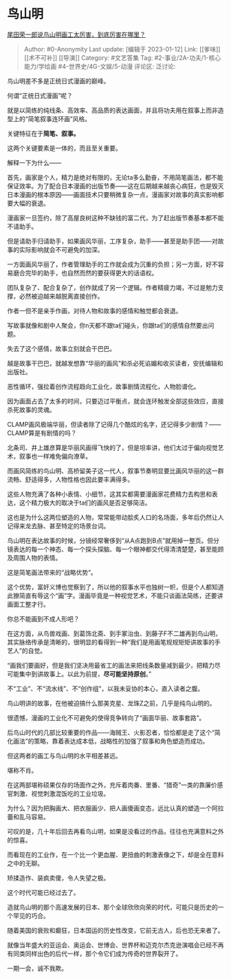 # 鸟山明
[尾田荣一郎说鸟山明画工太厉害，到底厉害在哪里？](https://www.zhihu.com/question/49937813/answer/2841164268)

> Author: #0-Anonymity
> Last update: [编辑于 2023-01-12]
> Link: [[爹味]] [[术不可补]] [[导演]]
> Category: #文艺答集
> Tag: #2-事业/2A-功夫/1-核心能力/学绘画 #4-世界史/4G-文娱/5-动漫
> 评论区:
> 泛讨论:

鸟山明差不多是正统日式漫画的巅峰。

何谓“正统日式漫画”呢？

就是以简练的纯线条、高效率、高品质的表达画面，并且将功夫用在叙事上而非造型上的“简笔叙事连环画”风格。

关键特征在于**简笔、叙事。**

这两个关键要素是一体的，而且至关重要。

解释一下为什么——

首先，画家是个人，精力是绝对有限的，无论ta多么勤奋，不用简笔画法，都不能保证效率。为了配合日本漫画的出版节奏——这在后期越来越丧心病狂，也是毁灭日本漫画的根本原因——画面技术只要稍微复杂一点，漫画家对故事的真实影响都要大幅的衰退。

漫画家一旦签约，除了高屋良树这种不缺钱的富二代，为了赶出版节奏基本都不能不请助手。

但是请助手归请助手，如果画风华丽，工序复杂，助手——甚至是助手团——对故事的实际影响就会不可避免的加深。

一方面画风华丽了，作者管理助手的工作就会成为沉重的负担；另一方面，好不容易磨合完毕的助手，也自然而然的要获得更大的话语权。

团队复杂了、配合复杂了，创作就成了另一个逻辑。作者精疲力竭，不过是勉力支撑，必然被迫越来越脱离直接创作。

作者一但不是亲手作画，对待人物和故事的感情和触觉都会衰退。

写故事就像和剧中人聚会，你n天都不跟ta们碰头，你跟ta们的感情自然要出问题。

失去了这个感情，故事立刻就会干巴巴。

越是故事干巴巴，就越发想靠“华丽的画风”和杀必死谄媚和收买读者，安抚编辑和出版社。

恶性循环，强拉着创作流程趋向工业化，故事剧情流程化，人物脸谱化。

因为画面占去了太多的时间，只要迈过平衡点，就会连环触发全部这些效应，直接杀死故事的灵魂。

CLAMP画风极端华丽，但读者除了记得几个酷炫的名字，还记得多少剧情？——CLAMP算是有剧情的吗？

北条司、井上雄彦算是华丽风画得飞快的了，但是坦率讲，他们太过于偏向视觉艺术，叙事也一样难免偏向潦草。

而画风简练的鸟山明、高桥留美子这一代人，叙事节奏明显要比画风华丽的这一群流畅、舒适得多，人物性格也因此要丰满得多。

这些人物充满了各种小表情、小细节，这其实都需要漫画家花费精力去构思和表达，这个精力极大的取决于ta们的画风是否足够简洁。

这也是为什么这两位塑造的人物，常常能带动脍炙人口的名场面，多年后仍然让人记得来龙去脉、甚至特定的场景台词。

鸟山明在表达故事的时候，分镜经常奢侈到“从A点跑到B点”就用掉一整页。但分镜表达的每一个神态、每一个探头探脑、每一个眼神都交代得清清楚楚，甚至能顾及周围人物的表情。

这是简笔画法带来的“战略优势”。

这个优势，富奸义博也觉察到了，所以他的叙事水平也独树一帜，但是个人都知道此獠简直有辱这个“画”字。漫画毕竟是一种视觉艺术，不能只谈画法简练，还要讲画面工整才行。

你总不能画到不成人形吧？

在这方面，从鸟兽戏画、到葛饰北斋、到手冢治虫、到藤子F不二雄再到鸟山明，其实脉络传承是清晰的，很明显的看得到一种“我们是用画笔规规矩矩讲故事的手艺人”的自觉。

“画我们要画好，但是我们坚决用最省工的画法来把线条数量减到最少，把精力尽可能集中到讲故事上。以此为前提，**尽可能坚持原创**。”

不“工业”、不“流水线”、不“创作组”，以我未妥协的本心，直入读者之腹。

鸟山明讲的故事，在他被迫搞什么那美克星、龙珠Z之前，几乎是纯鸟山明的。

很遗憾，漫画的工业化不可避免的使得竞争转向了“画面华丽、故事套路”。

后鸟山时代的几部比较重要的作品——海贼王、火影忍者，恰恰都是走了这个“简化画法”的策略，靠着表达成本低，战略性的加强了叙事和角色塑造而成功。

但这两者的画工与鸟山明的水平相差甚远。

堪称不肖。

在这两部堪称硕果仅存的场面作之外，充斥着肉番、里番、“猎奇”一类的靠廉价感官刺激、视觉刺激混饭吃的工业垃圾。

为什么？因为把胸画大、把衣服画少、把人画傻画变态，远比认真的塑造一个阿拉蕾和乱马容易。

可叹的是，几十年后回去再看鸟山明，如果是没看过的作品，往往也充满意料之外的惊喜。

而看现在的工业作，在一个比一个更血腥、更扭曲的刺激表像之下，却是全在意料之中的无聊。

矫揉造作、装疯卖傻，令人失望之极。

这个时代可能已经过去了。

造就鸟山明的那个高速发展的日本、那个全球欣欣向荣的时代，可能只是历史的一个罕见的巧合。

随着美国的衰败和癫狂，日本国运的历史性改变，它前无古人，后也恐无来者了。

就像当年盛大的亚运会、奥运会、世博会、世界杯和迈克尔杰克逊演唱会已经不再有同类同样出色的后代一样，那个令它们成为传奇的世界裂开了。

一期一会，诚不我欺。
